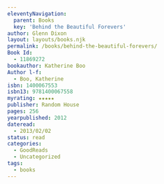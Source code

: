 ```yaml
---
eleventyNavigation:
  parent: Books
  key: 'Behind the Beautiful Forevers'
author: Glenn Dixon
layout: layouts/books.njk
permalink: /books/behind-the-beautiful-forevers/
Book Id:
  - 11869272
bookauthor: Katherine Boo
Author l-f:
  - Boo, Katherine
isbn: 1400067553
isbn13: 9781400067558
myrating: ★★★★★
publisher: Random House
pages: 256
yearpublished: 2012
dateread:
  - 2013/02/02
status: read
categories:
  - GoodReads
  - Uncategorized
tags:
  - books
---
```


